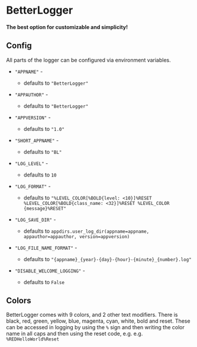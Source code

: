 # BetterLogger
#### The best option for customizable and simplicity!

## Config
All parts of the logger can be configured via environment variables.

* `"APPNAME"` - 
  * defaults to `"BetterLogger"`
* `"APPAUTHOR"` - 
  * defaults to `"BetterLogger"`
* `"APPVERSION"` - 
  * defaults to `"1.0"`
* `"SHORT_APPNAME"` - 
  * defaults to `"BL"`


* `"LOG_LEVEL"` - 
  * defaults to `10`
* `"LOG_FORMAT"` - 
  * defaults to `"%LEVEL_COLOR[%BOLD{level: <10}]%RESET %LEVEL_COLOR[%BOLD{class_name: <32}]%RESET %LEVEL_COLOR {message}%RESET"`


* `"LOG_SAVE_DIR"` - 
  * defaults to `appdirs.user_log_dir(appname=appname, appauthor=appauthor, version=appversion)`
* `"LOG_FILE_NAME_FORMAT"` - 
  * defaults to `"{appname}_{year}-{day}-{hour}-{minute}_{number}.log"`
* `"DISABLE_WELCOME_LOGGING"` - 
  * defaults to `False`


## Colors
BetterLogger comes with 9 colors, and 2 other text modifiers. There is black, red, green, yellow, blue, magenta, cyan, 
white, bold and reset. These can be accessed in logging by using the `%` sign and then writing the color name in all 
caps and then using the reset code, e.g. e.g. `%REDHelloWorld%Reset`
